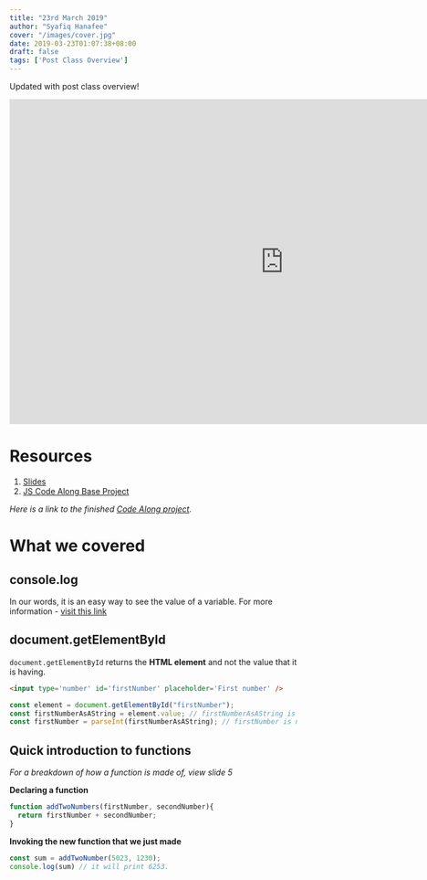 ```yaml
---
title: "23rd March 2019"
author: "Syafiq Hanafee"
cover: "/images/cover.jpg"
date: 2019-03-23T01:07:38+08:00
draft: false
tags: ['Post Class Overview']
---
```


Updated with post class overview!

<!--more-->

<iframe src="https://docs.google.com/presentation/d/e/2PACX-1vTmS5s1gmcqqm9-80ngPsUGvoUYM5cP7BtdOx-QztA09r-14ddXS5S9KPhsvUDSSk2gnZdTeNYdKYtm/embed?start=false&loop=true&delayms=60000" frameborder="0" width="960" height="569" allowfullscreen="true" mozallowfullscreen="true" webkitallowfullscreen="true"></iframe>

# Resources
1. <a target="_blank" href="https://drive.google.com/open?id=1ba1grwOlGlXX7DvuWfZ95ZWfDbe0BVBkIgBSSkkgU44">Slides</a>
2. <a target="_blank" href='https://drive.google.com/open?id=1LY8Xpd7hKMmBhNRp8CmbnpwB6Fl0PlOo'>JS Code Along Base Project</a>

*Here is a link to the finished [Code Along project](/code-along/js2).*
# What we covered

## console.log
In our words, it is an easy way to see the value of a variable. For more information - [visit this link](https://www.w3schools.com/jsref/met_console_log.asp)

## document.getElementById
`document.getElementById` returns the **HTML element** and not the value that it is having. 

```html
<input type='number' id='firstNumber' placeholder='First number' />
```

```js
const element = document.getElementById("firstNumber");
const firstNumberAsAString = element.value; // firstNumberAsAString is currently a string.
const firstNumber = parseInt(firstNumberAsAString); // firstNumber is now an number. We can do math!
```

## Quick introduction to functions
*For a breakdown of how a function is made of, view slide 5*

**Declaring a function**
```js
function addTwoNumbers(firstNumber, secondNumber){
  return firstNumber + secondNumber;
}
```

**Invoking the new function that we just made**
```js
const sum = addTwoNumber(5023, 1230);
console.log(sum) // it will print 6253.
```


